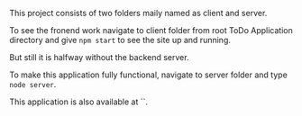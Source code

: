 This project consists of two folders maily named as client and server.

To see the fronend work navigate to client folder from root ToDo Application directory and give `npm start` to see the site up and running.

But still it is halfway without the backend server. 

To make this application fully functional, navigate to server folder and type `node server`.

This application is also available at ``.